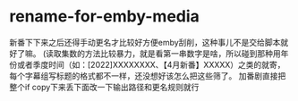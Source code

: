 # rename-for-emby-media
新番下下来之后还得手动更名才比较好方便emby刮削，这种事儿不是交给脚本就好了嘛。
(读取集数的方法比较暴力，就是看第一串数字是啥，所以碰到那种用年份或者季度时间（如：[2022]XXXXXXXX、【4月新番】XXXXX）之类的就寄，每个字幕组写标题的格式都不一样，还没想好该怎么把这些筛了。
加番剧直接把整个if copy下来丢下面改一下输出路径和更名规则就行
